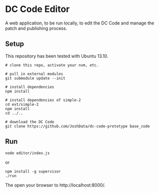 DC Code Editor
==============

A web application, to be run locally, to edit the DC Code and manage the
patch and publishing process.

Setup
-----

This repository has been tested with Ubuntu 13.10.

	# clone this repo, activate your nvm, etc.

	# pull in external modules
	git submodule update --init

	# install dependencies
	npm install

	# install dependencies of simple-2
	cd ext/simple-2
	npm install
	cd ../..

	# download the DC Code
	git clone https://github.com/JoshData/dc-code-prototype base_code


Run
---

	node editor/index.js

or

	npm install -g supervisor
	./run

The open your browser to http://localhost:8000/.

